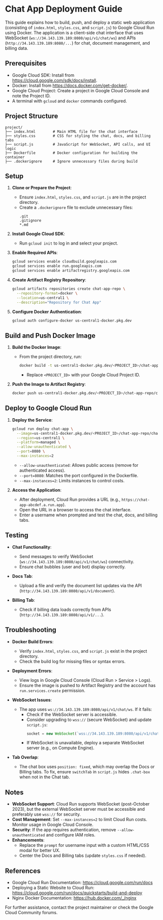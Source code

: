 # Chat App Deployment Guide

This guide explains how to build, push, and deploy a static web application (consisting of `index.html`, `styles.css`, and `script.js`) to Google Cloud Run using Docker. The application is a client-side chat interface that uses WebSocket (`ws://34.143.139.189:8080/api/v1/chat/ws`) and APIs (`http://34.143.139.189:8080/...`) for chat, document management, and billing data.

## Prerequisites

- Google Cloud SDK: Install from https://cloud.google.com/sdk/docs/install.
- Docker: Install from https://docs.docker.com/get-docker/.
- Google Cloud Project: Create a project in Google Cloud Console and note the Project ID.
- A terminal with `gcloud` and `docker` commands configured.

## Project Structure

```
project/
├── index.html        # Main HTML file for the chat interface
├── styles.css        # CSS for styling the chat, docs, and billing tabs
├── script.js         # JavaScript for WebSocket, API calls, and UI logic
├── Dockerfile        # Docker configuration for building the container
├── .dockerignore     # Ignore unnecessary files during build
```

## Setup

1. **Clone or Prepare the Project**:
   - Ensure `index.html`, `styles.css`, and `script.js` are in the project directory.
   - Create a `.dockerignore` file to exclude unnecessary files:
     ```
     .git
     .gitignore
     *.md
     ```

2. **Install Google Cloud SDK**:
   - Run `gcloud init` to log in and select your project.

3. **Enable Required APIs**:
   ```bash
   gcloud services enable cloudbuild.googleapis.com
   gcloud services enable run.googleapis.com
   gcloud services enable artifactregistry.googleapis.com
   ```

4. **Create Artifact Registry Repository**:
   ```bash
   gcloud artifacts repositories create chat-app-repo \
     --repository-format=docker \
     --location=us-central1 \
     --description="Repository for Chat App"
   ```

5. **Configure Docker Authentication**:
   ```bash
   gcloud auth configure-docker us-central1-docker.pkg.dev
   ```

## Build and Push Docker Image

1. **Build the Docker Image**:
   - From the project directory, run:
     ```bash
     docker build -t us-central1-docker.pkg.dev/<PROJECT_ID>/chat-app-repo/chat-app:latest .
     ```
     - Replace `<PROJECT_ID>` with your Google Cloud Project ID.

2. **Push the Image to Artifact Registry**:
   ```bash
   docker push us-central1-docker.pkg.dev/<PROJECT_ID>/chat-app-repo/chat-app:latest
   ```

## Deploy to Google Cloud Run

1. **Deploy the Service**:
   ```bash
   gcloud run deploy chat-app \
     --image=us-central1-docker.pkg.dev/<PROJECT_ID>/chat-app-repo/chat-app:latest \
     --region=us-central1 \
     --platform=managed \
     --allow-unauthenticated \
     --port=8080 \
     --max-instances=2
   ```
   - `--allow-unauthenticated`: Allows public access (remove for authenticated access).
   - `--port=8080`: Matches the port configured in the Dockerfile.
   - `--max-instances=2`: Limits instances to control costs.

2. **Access the Application**:
   - After deployment, Cloud Run provides a URL (e.g., `https://chat-app-abcdef.a.run.app`).
   - Open the URL in a browser to access the chat interface.
   - Enter a username when prompted and test the chat, docs, and billing tabs.

## Testing

- **Chat Functionality**:
  - Send messages to verify WebSocket (`ws://34.143.139.189:8080/api/v1/chat/ws`) connectivity.
  - Ensure chat bubbles (user and bot) display correctly.

- **Docs Tab**:
  - Upload a file and verify the document list updates via the API (`http://34.143.139.189:8080/api/v1/document`).

- **Billing Tab**:
  - Check if billing data loads correctly from APIs (`http://34.143.139.189:8080/api/v1/...`).

## Troubleshooting

- **Docker Build Errors**:
  - Verify `index.html`, `styles.css`, and `script.js` exist in the project directory.
  - Check the build log for missing files or syntax errors.

- **Deployment Errors**:
  - View logs in Google Cloud Console (Cloud Run > Service > Logs).
  - Ensure the image is pushed to Artifact Registry and the account has `run.services.create` permission.

- **WebSocket Issues**:
  - The app uses `ws://34.143.139.189:8080/api/v1/chat/ws`. If it fails:
    - Check if the WebSocket server is accessible.
    - Consider upgrading to `wss://` (secure WebSocket) and update `script.js`:
      ```javascript
      socket = new WebSocket(`wss://34.143.139.189:8080/api/v1/chat/ws?name=${name}`);
      ```
    - If WebSocket is unavailable, deploy a separate WebSocket server (e.g., on Compute Engine).

- **Tab Overlap**:
  - The chat box uses `position: fixed`, which may overlap the Docs or Billing tabs. To fix, ensure `switchTab` in `script.js` hides `.chat-box` when not in the Chat tab.

## Notes

- **WebSocket Support**: Cloud Run supports WebSocket (post-October 2023), but the external WebSocket server must be accessible and preferably use `wss://` for security.
- **Cost Management**: Set `--max-instances=2` to limit Cloud Run costs. Monitor usage in Google Cloud Console.
- **Security**: If the app requires authentication, remove `--allow-unauthenticated` and configure IAM roles.
- **Enhancements**:
  - Replace the `prompt` for username input with a custom HTML/CSS modal for better UX.
  - Center the Docs and Billing tabs (update `styles.css` if needed).

## References

- Google Cloud Run Documentation: https://cloud.google.com/run/docs
- Deploying a Static Website to Cloud Run: https://cloud.google.com/run/docs/quickstarts/build-and-deploy
- Nginx Docker Documentation: https://hub.docker.com/_/nginx

For further assistance, contact the project maintainer or check the Google Cloud Community forums.